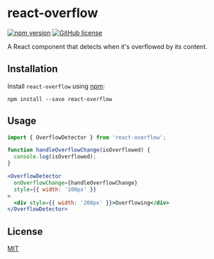 # react-overflow

[![npm version](https://badge.fury.io/js/react-overflow.svg)](https://badge.fury.io/js/react-overflow)
[![GitHub license](https://img.shields.io/badge/license-MIT-blue.svg)](https://raw.githubusercontent.com/nickuraltsev/react-overflow/master/LICENSE)

A React component that detects when it's overflowed by its content.

## Installation

Install `react-overflow` using [npm](https://www.npmjs.org/):

```
npm install --save react-overflow
```

## Usage

```jsx
import { OverflowDetector } from 'react-overflow';

function handleOverflowChange(isOverflowed) {
  console.log(isOverflowed);
}

<OverflowDetector
  onOverflowChange={handleOverflowChange}
  style={{ width: '100px' }}
>
  <div style={{ width: '200px' }}>Overflowing</div>
</OverflowDetector>
```

## License

[MIT](https://github.com/nickuraltsev/react-overflow/blob/master/LICENSE)
